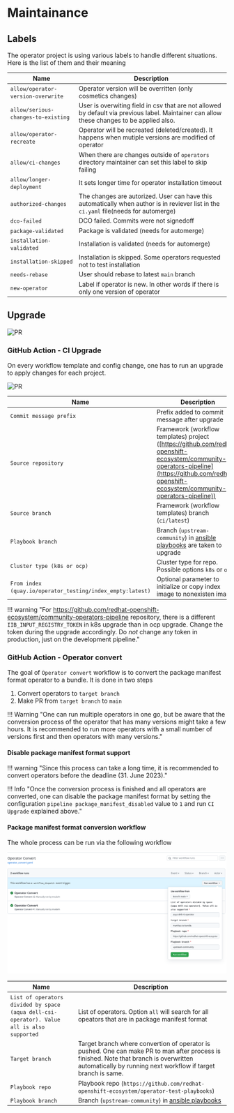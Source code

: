 # Maintainance

## Labels

The operator project is using various labels to handle different situations. Here is the list of them and their meaning

| Name | Description |
|------|--------|
|`allow/operator-version-overwrite`| Operator version will be overritten (only cosmetics changes)|
|`allow/serious-changes-to-existing`|User is overwiting field in csv that are not allowed by default via previous label. Maintainer can allow these changes to be applied also.|
|`allow/operator-recreate`| Operator will be recreated (deleted/created). It happens when mutiple versions are modified of operator|
|`allow/ci-changes`| When there are changes outside of `operators` directory maintainer can set this label to skip failing|
|`allow/longer-deployment`| It sets longer time for operator installation timeout|
|`authorized-changes`| The changes are autorized. User can have this automatically when author is in reviever list in the `ci.yaml` file(needs for automerge)|
|`dco-failed`| DCO failed. Commits were not signedoff|
|`package-validated`| Package is validated (needs for automerge)|
|`installation-validated`| Installation is validated (needs for automerge)|
|`installation-skipped`| Installation is skipped. Some operators requested not to test installation |
|`needs-rebase`|User should rebase to latest `main` branch|
|`new-operator`|Label if operator is new. In other words if there is only one version of operator|

## Upgrade
![PR](../images/project-upgrade-action.png)

### GitHub Action - CI Upgrade
On every workflow template and config change, one has to run an upgrade to apply changes for each project.

![PR](../images/project-upgrade-std.png)


| Name | Description |
|------|--------|
|`Commit message prefix`|Prefix added to commit message after upgrade|
|`Source repository`|Framework (workflow templates) project ([https://github.com/redhat-openshift-ecosystem/community-operators-pipeline](https://github.com/redhat-openshift-ecosystem/community-operators-pipeline))|
|`Source branch`|Framework (workflow templates) branch (`ci/latest`) |
|`Playbook branch`|Branch (`upstream-community`) in [ansible playbooks](https://github.com/redhat-openshift-ecosystem/operator-test-playbooks) are taken to upgrade|
|`Cluster type (k8s or ocp)`|Cluster type for repo. Possible options `k8s` or `ocp`|
|`From index (quay.io/operator_testing/index_empty:latest)`|Optional parameter to initialize or copy index image to nonexisten images|

!!! warning "For https://github.com/redhat-openshift-ecosystem/community-operators-pipeline repository, there is a different `IIB_INPUT_REGISTRY_TOKEN` in k8s upgrade than in ocp upgrade. Change the token during the upgrade accordingly. Do *not* change any token in production, just on the development pipeline."

### GitHub Action - Operator convert
The goal of `Operator convert` workflow is to convert the package manifest format operator to a bundle. It is done in two steps



1. Convert operators to `target branch`
1. Make PR from `target branch` to `main`

!!! Warning "One can run multiple operators in one go, but be aware that the conversion process of the operator that has many versions might take a few hours. It is recommended to run more operators with a small number of versions first and then operators with many versions."

#### Disable package manifest format support
!!! warning "Since this process can take a long time, it is recommended to convert operators before the deadline (31. June 2023)."

!!! Info "Once the conversion process is finished and all operators are converted, one can disable the package manifest format by setting the configuration `pipeline package_manifest_disabled` value to `1` and run `CI Upgrade` explained above."


#### Package manifest format conversion workflow
The whole process can be run via the following workflow

![PR](../images/operator_convert.png)


| Name | Description |
|------|--------|
|`List of operators divided by space (aqua dell-csi-operator). Value all is also supported`|List of operators. Option `all` will search for all opeators that are in package manifest format|
|`Target branch`|Target branch where convertion of operator is pushed. One can make PR to man after process is finished. Note that branch is overwritten automatically by running next workflow if target branch is same.|
|`Playbook repo`|Playbook repo (`https://github.com/redhat-openshift-ecosystem/operator-test-playbooks`) |
|`Playbook branch`|Branch (`upstream-community`) in [ansible playbooks](https://github.com/redhat-openshift-ecosystem/operator-test-playbooks)|

